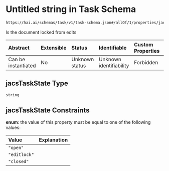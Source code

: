 # Untitled string in Task Schema

```txt
https://hai.ai/schemas/task/v1/task-schema.json#/allOf/1/properties/jacsTaskState
```

Is the document locked from edits

| Abstract            | Extensible | Status         | Identifiable            | Custom Properties | Additional Properties | Access Restrictions | Defined In                                                                          |
| :------------------ | :--------- | :------------- | :---------------------- | :---------------- | :-------------------- | :------------------ | :---------------------------------------------------------------------------------- |
| Can be instantiated | No         | Unknown status | Unknown identifiability | Forbidden         | Allowed               | none                | [task.schema.json\*](../../schemas/task/v1/task.schema.json "open original schema") |

## jacsTaskState Type

`string`

## jacsTaskState Constraints

**enum**: the value of this property must be equal to one of the following values:

| Value        | Explanation |
| :----------- | :---------- |
| `"open"`     |             |
| `"editlock"` |             |
| `"closed"`   |             |
